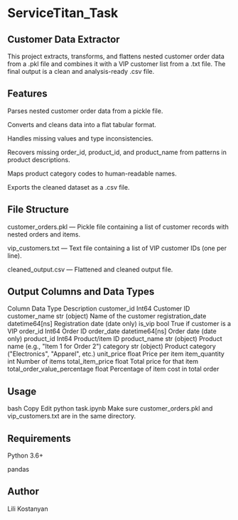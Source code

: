 # ServiceTitan_Task

## Customer Data Extractor
This project extracts, transforms, and flattens nested customer order data from a .pkl file and combines it with a VIP customer list from a .txt file. The final output is a clean and analysis-ready .csv file.

## Features
Parses nested customer order data from a pickle file.

Converts and cleans data into a flat tabular format.

Handles missing values and type inconsistencies.

Recovers missing order_id, product_id, and product_name from patterns in product descriptions.

Maps product category codes to human-readable names.

Exports the cleaned dataset as a .csv file.

## File Structure
customer_orders.pkl — Pickle file containing a list of customer records with nested orders and items.

vip_customers.txt — Text file containing a list of VIP customer IDs (one per line).

cleaned_output.csv — Flattened and cleaned output file.

## Output Columns and Data Types
Column	Data Type	Description
customer_id	Int64	Customer ID
customer_name	str (object)	Name of the customer
registration_date	datetime64[ns]	Registration date (date only)
is_vip	bool	True if customer is a VIP
order_id	Int64	Order ID
order_date	datetime64[ns]	Order date (date only)
product_id	Int64	Product/item ID
product_name	str (object)	Product name (e.g., "Item 1 for Order 2")
category	str (object)	Product category ("Electronics", "Apparel", etc.)
unit_price	float	Price per item
item_quantity	int	Number of items
total_item_price	float	Total price for that item
total_order_value_percentage	float	Percentage of item cost in total order

## Usage
bash
Copy
Edit
python task.ipynb
Make sure customer_orders.pkl and vip_customers.txt are in the same directory.

## Requirements
Python 3.6+

pandas

## Author
Lili Kostanyan